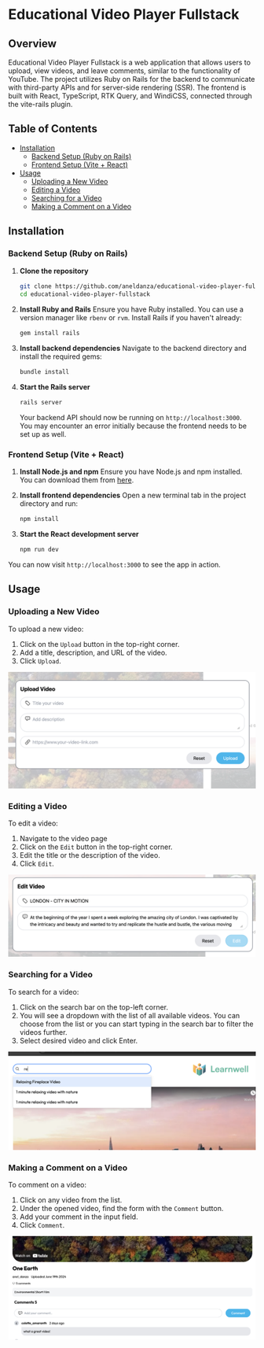 # Educational Video Player Fullstack

## Overview

Educational Video Player Fullstack is a web application that allows users to upload, view videos, and leave comments, similar to the functionality of YouTube. The project utilizes Ruby on Rails for the backend to communicate with third-party APIs and for server-side rendering (SSR). The frontend is built with React, TypeScript, RTK Query, and WindiCSS, connected through the vite-rails plugin.

## Table of Contents
- [Installation](#installation)
  - [Backend Setup (Ruby on Rails)](#backend-setup-ruby-on-rails)
  - [Frontend Setup (Vite + React)](#frontend-setup-vite--react)
- [Usage](#usage)
  - [Uploading a New Video](#uploading-a-new-video)
  - [Editing a Video](#editing-a-new-video)
  - [Searching for a Video](#searching-for-a-video)
  - [Making a Comment on a Video](#making-a-comment-on-a-video)


## Installation

### Backend Setup (Ruby on Rails)

1. **Clone the repository**
    ```bash
    git clone https://github.com/aneldanza/educational-video-player-fullstack.git
    cd educational-video-player-fullstack
    ```

2. **Install Ruby and Rails**
    Ensure you have Ruby installed. You can use a version manager like `rbenv` or `rvm`. Install Rails if you haven't already:
    ```bash
    gem install rails
    ```

3. **Install backend dependencies**
    Navigate to the backend directory and install the required gems:
    ```bash
    bundle install
    ```

4. **Start the Rails server**
    ```bash
    rails server
    ```
    Your backend API should now be running on `http://localhost:3000`. You may encounter an error initially because the frontend needs to be set up as well.

### Frontend Setup (Vite + React)

1. **Install Node.js and npm**
    Ensure you have Node.js and npm installed. You can download them from [here](https://nodejs.org/).

2. **Install frontend dependencies**
    Open a new terminal tab in the project directory and run:
    ```bash
    npm install
    ```

3. **Start the React development server**
    ```bash
    npm run dev
    ```

You can now visit `http://localhost:3000` to see the app in action.

## Usage

### Uploading a New Video

To upload a new video:
1. Click on the `Upload` button in the top-right corner.
2. Add a title, description, and URL of the video.
3. Click `Upload`.

![Upload a New Video](public/new_video.png)

### Editing a Video

To edit a video:
1. Navigate to the video page
2. Click on the `Edit` button in the top-right corner.
2. Edit the title or the description of the video.
3. Click `Edit`.

![Upload a New Video](public/edit_video.png)

### Searching for a Video

To search for a video:
1. Click on the search bar on the top-left corner.
2. You will see a dropdown with the list of all available videos. You can choose from the list or you can start typing in the search bar to filter the videos further.
3. Select desired video and click Enter.

![Upload a New Video](public/search_video.png)

### Making a Comment on a Video

To comment on a video:
1. Click on any video from the list.
2. Under the opened video, find the form with the `Comment` button.
3. Add your comment in the input field.
4. Click `Comment`.

![Comment on a Video](public/comment.png)

